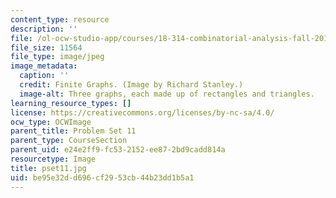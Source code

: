 ```yaml
---
content_type: resource
description: ''
file: /ol-ocw-studio-app/courses/18-314-combinatorial-analysis-fall-2014/be95e32dd696cf2953cb44b23dd1b5a1_pset11.jpg
file_size: 11564
file_type: image/jpeg
image_metadata:
  caption: ''
  credit: Finite Graphs. (Image by Richard Stanley.)
  image-alt: Three graphs, each made up of rectangles and triangles.
learning_resource_types: []
license: https://creativecommons.org/licenses/by-nc-sa/4.0/
ocw_type: OCWImage
parent_title: Problem Set 11
parent_type: CourseSection
parent_uid: e24e2ff9-fc53-2152-ee87-2bd9cadd814a
resourcetype: Image
title: pset11.jpg
uid: be95e32d-d696-cf29-53cb-44b23dd1b5a1
---
```

